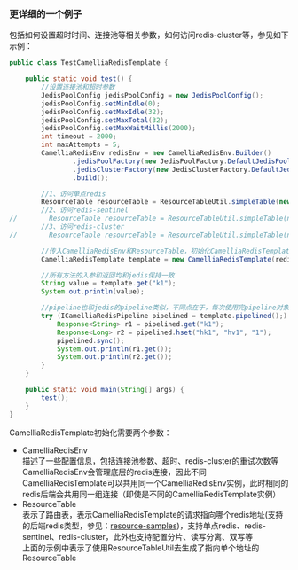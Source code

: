 
### 更详细的一个例子
包括如何设置超时时间、连接池等相关参数，如何访问redis-cluster等，参见如下示例：
```java
public class TestCamelliaRedisTemplate {

    public static void test() {
        //设置连接池和超时参数
        JedisPoolConfig jedisPoolConfig = new JedisPoolConfig();
        jedisPoolConfig.setMinIdle(0);
        jedisPoolConfig.setMaxIdle(32);
        jedisPoolConfig.setMaxTotal(32);
        jedisPoolConfig.setMaxWaitMillis(2000);
        int timeout = 2000;
        int maxAttempts = 5;
        CamelliaRedisEnv redisEnv = new CamelliaRedisEnv.Builder()
                .jedisPoolFactory(new JedisPoolFactory.DefaultJedisPoolFactory(jedisPoolConfig, timeout))
                .jedisClusterFactory(new JedisClusterFactory.DefaultJedisClusterFactory(jedisPoolConfig, timeout, timeout, maxAttempts))
                .build();

        //1、访问单点redis
        ResourceTable resourceTable = ResourceTableUtil.simpleTable(new Resource("redis://passwd@127.0.0.1:6379"));
        //2、访问redis-sentinel
//        ResourceTable resourceTable = ResourceTableUtil.simpleTable(new Resource("redis-sentinel://passwd@127.0.0.1:16379,127.0.0.1:26379/master"));
        //3、访问redis-cluster
//        ResourceTable resourceTable = ResourceTableUtil.simpleTable(new Resource("redis-cluster://passwd@127.0.0.1:6379,127.0.0.2:6379,127.0.0.3:6379"));

        //传入CamelliaRedisEnv和ResourceTable，初始化CamelliaRedisTemplate对象
        CamelliaRedisTemplate template = new CamelliaRedisTemplate(redisEnv, resourceTable);

        //所有方法的入参和返回均和jedis保持一致
        String value = template.get("k1");
        System.out.println(value);

        //pipeline也和jedis的pipeline类似，不同点在于，每次使用完pipeline对象，务必调用close方法；可以使用try-resource语法自动close（因为ICamelliaRedisPipeline实现了Closeable接口）
        try (ICamelliaRedisPipeline pipelined = template.pipelined();) {
            Response<String> r1 = pipelined.get("k1");
            Response<Long> r2 = pipelined.hset("hk1", "hv1", "1");
            pipelined.sync();
            System.out.println(r1.get());
            System.out.println(r2.get());
        }
    }

    public static void main(String[] args) {
        test();
    }
}
```
CamelliaRedisTemplate初始化需要两个参数：
* CamelliaRedisEnv  
描述了一些配置信息，包括连接池参数、超时、redis-cluster的重试次数等     
CamelliaRedisEnv会管理底层的redis连接，因此不同CamelliaRedisTemplate可以共用同一个CamelliaRedisEnv实例，此时相同的redis后端会共用同一组连接（即使是不同的CamelliaRedisTemplate实例）      
* ResourceTable  
表示了路由表，表示CamelliaRedisTemplate的请求指向哪个redis地址(支持的后端redis类型，参见：[resource-samples](redis-resources.md))，支持单点redis、redis-sentinel、redis-cluster，此外也支持配置分片、读写分离、双写等      
上面的示例中表示了使用ResourceTableUtil去生成了指向单个地址的ResourceTable
